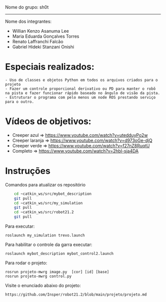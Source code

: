 Nome do grupo: sh0t

____________

Nome dos integrantes: 

* Willian Kenzo Asanuma Lee
* Maria Eduarda Gonçalves Torres
* Renato Laffranchi Falcão
* Gabriel Hideki Stanzani Onishi


# Especiais realizados:
    - Uso de classes e objetos Python em todos os arquivos criados para o projeto
    - Fazer um controle proporcional derivativo ou PD para manter o robô na pista e fazer funcionar rápido baseado no ângulo de visão da pista.
    - Estruturar o programa com pelo menos um node ROS prestando serviço para o outro.
    
# Vídeos de objetivos:
* Creeper azul => https://www.youtube.com/watch?v=utedduyPo2w
* Creeper laranja => https://www.youtube.com/watch?v=d973oGe-djQ
* Creeper verde => https://www.youtube.com/watch?v=f27nZ8RuqtU
* Completo => https://www.youtube.com/watch?v=2hbI-sja4DA

# Instruções

Comandos para atualizar os repositório
```bash
    cd ~catkin_ws/src/mybot_description
    git pull
    cd ~catkin_ws/src/my_simulation
    git pull
    cd ~catkin_ws/src/robot21.2
    git pull
```


Para executar:

	roslaunch my_simulation trevo.launch

Para habilitar o controle da garra executar:

	roslaunch mybot_description mybot_control2.launch 

Para rodar o projeto:

	rosrun projeto-mwrg image.py  [cor] [id] [base]
	rosrun projeto-mwrg control.py
	
Visite o enunciado abaixo do projeto:

	https://github.com/Insper/robot21.2/blob/main/projeto/projeto.md

